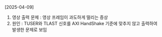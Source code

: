[2025-04-09]
1. 영상 출력 문제 : 영상 프레임이 과도하게 떨리는 증상
2. 원인 : TUSER와 TLAST 신호를 AXI HandShake 기준에 맞추지 않고 출력하여 발생한 문제로 보임